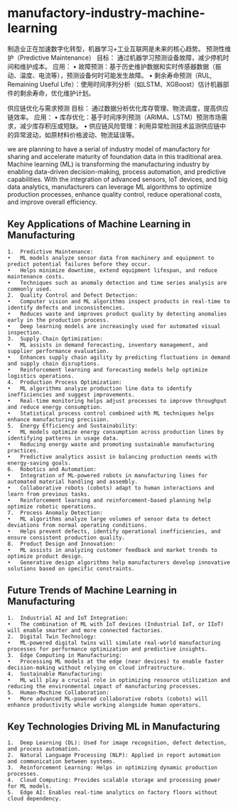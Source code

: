 # manufactory-industry-machine-learning
制造业正在加速数字化转型，机器学习+工业互联网是未来的核心趋势。
预测性维护（Predictive Maintenance）
目标： 通过机器学习预测设备故障，减少停机时间和维护成本。
应用：
	•	故障预测：基于历史维护数据和实时传感器数据（振动、温度、电流等），预测设备何时可能发生故障。
	•	剩余寿命预测（RUL, Remaining Useful Life）：使用时间序列分析（如LSTM、XGBoost）估计机器部件的剩余寿命，优化维护计划。


供应链优化与需求预测
目标： 通过数据分析优化库存管理、物流调度，提高供应链效率。
应用：
	•	库存优化：基于时间序列预测（ARIMA、LSTM）预测市场需求，减少库存积压或短缺。
	•	供应链风险管理：利用异常检测技术监测供应链中的异常波动，如原材料价格波动、物流延误等。



we are planning to have a serial of industry model of manufactory for sharing and accelerate maturity of foundation data in this traditional area.
Machine learning (ML) is transforming the manufacturing industry by enabling data-driven decision-making, process automation, and predictive capabilities. With the integration of advanced sensors, IoT devices, and big data analytics, manufacturers can leverage ML algorithms to optimize production processes, enhance quality control, reduce operational costs, and improve overall efficiency.

## Key Applications of Machine Learning in Manufacturing
    1.	Predictive Maintenance:
	•	ML models analyze sensor data from machinery and equipment to predict potential failures before they occur.
	•	Helps minimize downtime, extend equipment lifespan, and reduce maintenance costs.
	•	Techniques such as anomaly detection and time series analysis are commonly used.
	2.	Quality Control and Defect Detection:
	•	Computer vision and ML algorithms inspect products in real-time to identify defects and inconsistencies.
	•	Reduces waste and improves product quality by detecting anomalies early in the production process.
	•	Deep learning models are increasingly used for automated visual inspection.
	3.	Supply Chain Optimization:
	•	ML assists in demand forecasting, inventory management, and supplier performance evaluation.
	•	Enhances supply chain agility by predicting fluctuations in demand and supply chain disruptions.
	•	Reinforcement learning and forecasting models help optimize logistics operations.
	4.	Production Process Optimization:
	•	ML algorithms analyze production line data to identify inefficiencies and suggest improvements.
	•	Real-time monitoring helps adjust processes to improve throughput and reduce energy consumption.
	•	Statistical process control combined with ML techniques helps enhance manufacturing precision.
	5.	Energy Efficiency and Sustainability:
	•	ML models optimize energy consumption across production lines by identifying patterns in usage data.
	•	Reducing energy waste and promoting sustainable manufacturing practices.
	•	Predictive analytics assist in balancing production needs with energy-saving goals.
	6.	Robotics and Automation:
	•	Integration of ML-powered robots in manufacturing lines for automated material handling and assembly.
	•	Collaborative robots (cobots) adapt to human interactions and learn from previous tasks.
	•	Reinforcement learning and reinforcement-based planning help optimize robotic operations.
	7.	Process Anomaly Detection:
	•	ML algorithms analyze large volumes of sensor data to detect deviations from normal operating conditions.
	•	Helps prevent defects, identify operational inefficiencies, and ensure consistent production quality.
	8.	Product Design and Innovation:
	•	ML assists in analyzing customer feedback and market trends to optimize product design.
	•	Generative design algorithms help manufacturers develop innovative solutions based on specific constraints.

## Future Trends of Machine Learning in Manufacturing
	1.	Industrial AI and IoT Integration:
	•	The combination of ML with IoT devices (Industrial IoT, or IIoT) will enable smarter and more connected factories.
	2.	Digital Twin Technology:
	•	ML-powered digital twins will simulate real-world manufacturing processes for performance optimization and predictive insights.
	3.	Edge Computing in Manufacturing:
	•	Processing ML models at the edge (near devices) to enable faster decision-making without relying on cloud infrastructure.
	4.	Sustainable Manufacturing:
	•	ML will play a crucial role in optimizing resource utilization and reducing the environmental impact of manufacturing processes.
	5.	Human-Machine Collaboration:
	•	More advanced ML-powered collaborative robots (cobots) will enhance productivity while working alongside human operators.

 ## Key Technologies Driving ML in Manufacturing
 	1.	Deep Learning (DL): Used for image recognition, defect detection, and process automation.
	2.	Natural Language Processing (NLP): Applied in report automation and communication between systems.
	3.	Reinforcement Learning: Helps in optimizing dynamic production processes.
	4.	Cloud Computing: Provides scalable storage and processing power for ML models.
	5.	Edge AI: Enables real-time analytics on factory floors without cloud dependency.

